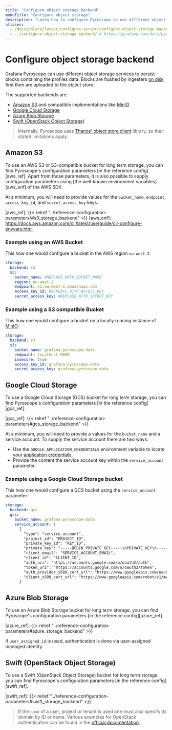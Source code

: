 ```yaml
---
title: "Configure object storage backend"
menuTitle: "Configure object storage"
description: "Learn how to configure Pyroscope to use different object storage backend implementations."
aliases:
  - /docs/phlare/latest/configure-server/configure-object-storage-backend/
  - ../configure-object-storage-backend/ # https://grafana.com/docs/pyroscope/latest/configure-server/configure-object-storage-backend/
---
```


# Configure object storage backend

Grafana Pyroscope can use different object storage services to persist blocks containing the profiles data.
Blocks are flushed by ingesters [on disk](https://grafana.com/docs/pyroscope/<PYROSCOPE_VERSION>/configure-server/storage/configure-disk-storage/) first then are uploaded to the object store.

The supported backends are:

- [Amazon S3](https://aws.amazon.com/s3/) and compatible implementations like [MinIO](https://min.io/)
- [Google Cloud Storage](https://cloud.google.com/storage)
- [Azure Blob Storage](https://azure.microsoft.com/es-es/services/storage/blobs/)
- [Swift (OpenStack Object Storage)](https://wiki.openstack.org/wiki/Swift)

> Internally, Pyroscope uses [Thanos' object store client] library, so their stated limitations apply.

[Thanos' object store client]: https://github.com/thanos-io/objstore#supported-providers-clients

## Amazon S3

To use an AWS S3 or S3-compatible bucket for long term storage, you can find Pyroscope's configuration parameters [in the reference config][aws_ref]. Apart from those parameters, it is also possible to supply configuration  parameters using [the well-known environment variables][aws_enf] of the AWS SDK.

At a minimum, you will need to provide values for the `bucket_name`, `endpoint`, `access_key_id`, and `secret_access_key` keys.

[aws_ref]: {{< relref "../reference-configuration-parameters/#s3_storage_backend" >}}
[aws_enf]: https://docs.aws.amazon.com/cli/latest/userguide/cli-configure-envvars.html

### Example using an AWS Bucket

This how one would configure a bucket in the AWS region `eu-west-2`:

```yaml
storage:
  backend: s3
  s3:
    bucket_name: #REPLACE_WITH_BUCKET_NAME
    region: eu-west-2
    endpoint: s3.eu-west-2.amazonaws.com
    access_key_id: #REPLACE_WITH_ACCESS_KEY
    secret_access_key: #REPLACE_WITH_SECRET_KEY
```

### Example using a S3 compatible Bucket

This how one would configure a bucket on a locally running instance of [MinIO]:

```yaml
storage:
  backend: s3
  s3:
    bucket_name: grafana-pyroscope-data
    endpoint: localhost:9000
    insecure: true
    access_key_id: grafana-pyroscope-data
    secret_access_key: grafana-pyroscope-data
```

[MinIO]: https://min.io/docs/minio/container/index.html

## Google Cloud Storage

To use a Google Cloud Storage (GCS) bucket for long term storage, you can find Pyroscope's configuration parameters [in the reference config][gcs_ref].

[gcs_ref]: {{< relref "../reference-configuration-parameters#gcs_storage_backend" >}}

At a minimum, you will need to provide a values for the `bucket_name` and a service account. To supply the service account there are two ways:

* Use the `GOOGLE_APPLICATION_CREDENTIALS` environment variable to locate your [application credentials](https://cloud.google.com/docs/authentication/production).
* Provide the content the service account key within the `service_account` parameter.

### Example using a Google Cloud Storage bucket

This how one would configure a GCS bucket using the `service_account` parameter:

```yaml
storage:
  backend: gcs
  gcs:
    bucket_name: grafana-pyroscope-data
    service_account: |
      {
        "type": "service_account",
        "project_id": "PROJECT_ID",
        "private_key_id": "KEY_ID",
        "private_key": "-----BEGIN PRIVATE KEY-----\nPRIVATE_KEY\n-----END PRIVATE KEY-----\n",
        "client_email": "SERVICE_ACCOUNT_EMAIL",
        "client_id": "CLIENT_ID",
        "auth_uri": "https://accounts.google.com/o/oauth2/auth",
        "token_uri": "https://accounts.google.com/o/oauth2/token",
        "auth_provider_x509_cert_url": "https://www.googleapis.com/oauth2/v1/certs",
        "client_x509_cert_url": "https://www.googleapis.com/robot/v1/metadata/x509/SERVICE_ACCOUNT_EMAIL"
      }
```

## Azure Blob Storage

To use an Azure Blob Storage bucket for long term storage, you can find Pyroscope's configuration parameters [in the reference config][azure_ref].

[azure_ref]: {{< relref "../reference-configuration-parameters#azure_storage_backend" >}}

If `user_assigned_id` is used, authentication is done via user-assigned managed identity.

[//TODO]: <> (Provide example with and without user-assigned managed identity)

## Swift (OpenStack Object Storage)

To use a Swift (OpenStack Object Storage) bucket for long term storage, you can find Pyroscope's configuration parameters [in the reference config][swift_ref].

[swift_ref]: {{< relref "../reference-configuration-parameters#swift_storage_backend" >}}

>If the `name` of a user, project or tenant is used one must also specify its domain by ID or name. Various examples for OpenStack authentication can be found in the [official documentation](https://developer.openstack.org/api-ref/identity/v3/index.html?expanded=password-authentication-with-scoped-authorization-detail#password-authentication-with-unscoped-authorization).

[//TODO]: <> (Provide example)
